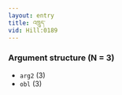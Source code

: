 ```yaml
---
layout: entry
title: འཁྲུད་
vid: Hill:0189
---
```

### Argument structure (N = 3)
* `arg2` (3)
* `obl` (3)
